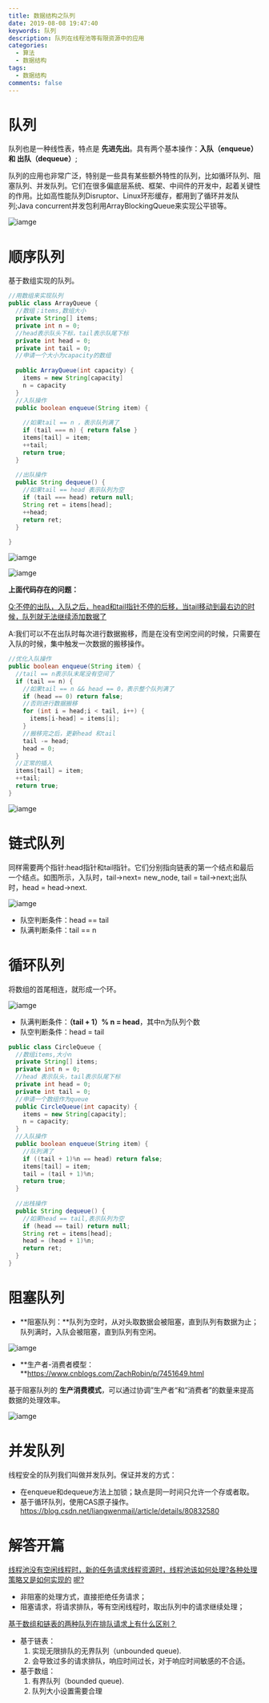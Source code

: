 ```yaml
---
title: 数据结构之队列
date: 2019-08-08 19:47:40
keywords: 队列
description: 队列在线程池等有限资源中的应用
categories: 
  - 算法
  - 数据结构
tags:
  - 数据结构
comments: false
---
```


# 队列

队列也是一种线性表，特点是 **先进先出**。具有两个基本操作：**入队（enqueue）和 出队（dequeue）**;

队列的应用也非常广泛，特别是一些具有某些额外特性的队列，比如循环队列、阻塞队列、并发队列。它们在很多偏底层系统、框架、中间件的开发中，起着关键性的作用。比如高性能队列Disruptor、Linux环形缓存，都用到了循环并发队 列;Java concurrent并发包利用ArrayBlockingQueue来实现公平锁等。 

![iamge](https://raw.githubusercontent.com/HaviLee/Blog-Images/master/高手/08122128.png)

# 顺序队列

基于数组实现的队列。

```java
//用数组来实现队列
public class ArrayQueue {
  //数组；items,数组大小
  private String[] items;
  private int n = 0;
  //head表示队头下标，tail表示队尾下标
  private int head = 0;
  private int tail = 0;
  //申请一个大小为capacity的数组
  
  public ArrayQueue(int capacity) {
    items = new String[capacity]
    n = capacity
  }
  //入队操作
  public boolean enqueue(String item) {
    
    //如果tail == n ，表示队列满了
    if (tail === n) { return false }
    items[tail] = item;
    ++tail;
    return true;
  }
  
  //出队操作
  public String dequeue() {
    //如果tail == head 表示队列为空
    if (tail === head) return null;
    String ret = items[head];
    ++head;
    return ret;
  }
  
}
```

![iamge](https://raw.githubusercontent.com/HaviLee/Blog-Images/master/高手/08122201.png)

![iamge](https://raw.githubusercontent.com/HaviLee/Blog-Images/master/高手/08122202.png)

**上面代码存在的问题：**

<u>Q:不停的出队，入队之后，head和tail指针不停的后移，当tail移动到最右边的时候，队列就无法继续添加数据了</u>

A:我们可以不在出队时每次进行数据搬移，而是在没有空闲空间的时候，只需要在入队的时候，集中触发一次数据的搬移操作。

```java
//优化入队操作
public boolean enqueue(String item) {
  //tail == n表示队末尾没有空间了
  if (tail == n) {
    //如果tail == n && head == 0，表示整个队列满了
    if (head == 0) return false;
    //否则进行数据搬移
    for (int i = head;i < tail, i++) {
      items[i-head] = items[i];
    }
    //搬移完之后，更新head 和tail
    tail -= head;
    head = 0;
  }
  //正常的插入
  items[tail] = item;
  ++tail;
  return true;
}
```

![iamge](https://raw.githubusercontent.com/HaviLee/Blog-Images/master/高手/08122224.png)



# 链式队列

同样需要两个指针:head指针和tail指针。它们分别指向链表的第一个结点和最后一个结点。如图所示，入队时，tail->next= new_node, tail = tail->next;出队时，head = head->next.

![iamge](https://raw.githubusercontent.com/HaviLee/Blog-Images/master/高手/08122247.png)



- 队空判断条件：head == tail
- 队满判断条件：tail == n

# 循环队列

将数组的首尾相连，就形成一个环。

![iamge](https://raw.githubusercontent.com/HaviLee/Blog-Images/master/高手/08202149.png)

- 队满判断条件：**（tail + 1）% n = head**，其中n为队列个数
- 队空判断条件：head = tail

```java
public class CircleQueue {
  //数组items,大小n
  private String[] items;
  private int n = 0;
  //head 表示队头，tail表示队尾下标
  private int head = 0;
  private int tail = 0;
  //申请一个数组作为queue
  public CircleQueue(int capacity) {
    items = new String[capacity];
    n = capacity;
  }
  //入队操作
  public boolean enqueue(String item) {
    //队列满了
    if ((tail + 1)%n == head) return false;
    items[tail] = item;
    tail = (tail + 1)%n;
    return true;
  }
  
  //出栈操作
  public String dequeue() {
    //如果head == tail,表示队列为空
    if (head == tail) return null;
    String ret = items[head];
    head = (head + 1)%n;
    return ret;
  }
}
```

# 阻塞队列

- **阻塞队列：**队列为空时，从对头取数据会被阻塞，直到队列有数据为止；队列满时，入队会被阻塞，直到队列有空闲。

![iamge](https://raw.githubusercontent.com/HaviLee/Blog-Images/master/高手/08202228.png)

- **生产者-消费者模型：**https://www.cnblogs.com/ZachRobin/p/7451649.html

基于阻塞队列的 **生产消费模式**，可以通过协调”生产者“和“消费者”的数量来提高数据的处理效率。

![iamge](https://raw.githubusercontent.com/HaviLee/Blog-Images/master/高手/08202247.png)



# 并发队列

线程安全的队列我们叫做并发队列。保证并发的方式：

- 在enqueue和dequeue方法上加锁；缺点是同一时间只允许一个存或者取。
- 基于循环队列，使用CAS原子操作。https://blog.csdn.net/liangwenmail/article/details/80832580

# 解答开篇

<u>线程池没有空闲线程时，新的任务请求线程资源时，线程池该如何处理?各种处理策略又是如何实现的</u>
<u>呢?</u>

- 非阻塞的处理方式，直接拒绝任务请求；
- 阻塞请求，将请求排队，等有空闲线程时，取出队列中的请求继续处理；

<u>基于数组和链表的两种队列在排队请求上有什么区别？</u>

- 基于链表：
  1. 实现无限排队的无界队列（unbounded queue).
  2. 会导致过多的请求排队，响应时间过长，对于响应时间敏感的不合适。
- 基于数组：
  1. 有界队列（bounded queue).
  2. 队列大小设置需要合理

